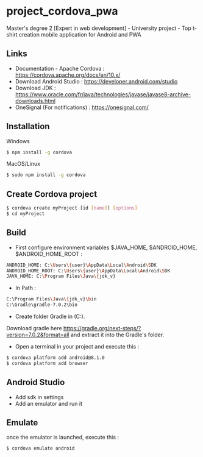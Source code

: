 # project_cordova_pwa
Master's degree 2 [Expert in web development] - University project - Top t-shirt creation mobile application for Android and PWA


## Links
- Documentation - Apache Cordova : https://cordova.apache.org/docs/en/10.x/
- Download Android Studio : https://developer.android.com/studio
- Download JDK : https://www.oracle.com/fr/java/technologies/javase/javase8-archive-downloads.html
- OneSignal (For notifications) : https://onesignal.com/

## Installation

Windows

```bash
$ npm install -g cordova
```

MacOS/Linux

```bash
$ sudo npm install -g cordova
```


## Create Cordova project

```bash
$ cordova create myProject [id [name]] [options]
$ cd myProject
```


## Build 

- First configure environment variables $JAVA_HOME, $ANDROID_HOME, $ANDROID_HOME_ROOT :

```bash
ANDROID_HOME: C:\Users\{user}\AppData\Local\Android\SDK
ANDROID_HOME_ROOT: C:\Users\{user}\AppData\Local\Android\SDK
JAVA_HOME: C:\Program Files\Java\{jdk_v}
```

- In Path :

```bash
C:\Program Files\Java\{jdk_v}\bin
C:\Gradle\gradle-7.0.2\bin
```

- Create folder Gradle in (C:). 

Download gradle here https://gradle.org/next-steps/?version=7.0.2&format=all and extract it into the Gradle's folder.

- Open a terminal in your project and execute this :

```bash
$ cordova platform add android@8.1.0
$ cordova platform add browser
```


## Android Studio

- Add sdk in settings
- Add an emulator and run it


## Emulate

once the emulator is launched, execute this :

```bash
$ cordova emulate android
```
